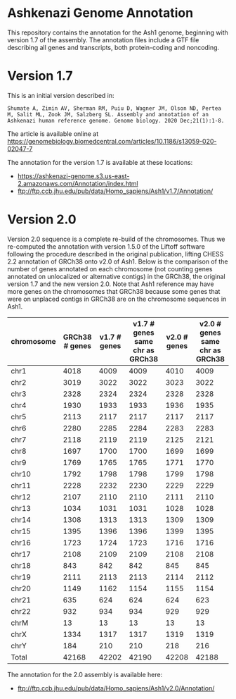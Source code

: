 # Ashkenazi Genome Annotation
This repository contains the annotation for the Ash1 genome, beginning with version 1.7 of the
assembly. The annotation files include a GTF file describing all genes and transcripts, both
protein-coding and noncoding.

# Version 1.7

This is an initial version described in:

`Shumate A, Zimin AV, Sherman RM, Puiu D, Wagner JM, Olson ND, Pertea M, Salit ML, Zook JM, Salzberg SL. Assembly and annotation of an Ashkenazi human reference genome. Genome biology. 2020 Dec;21(1):1-8.`

The article is available online at https://genomebiology.biomedcentral.com/articles/10.1186/s13059-020-02047-7

The annotation for the version 1.7 is available at these locations:

* https://ashkenazi-genome.s3.us-east-2.amazonaws.com/Annotation/index.html
* ftp://ftp.ccb.jhu.edu/pub/data/Homo_sapiens/Ash1/v1.7/Annotation/

# Version 2.0

Version 2.0 sequence is a complete re-build of the chromosomes.  Thus we re-computed the annotation with version 1.5.0 of the Liftoff software following the procedure described in the original publication, lifting CHESS 2.2 annotation of GRCh38 onto v2.0 of Ash1.  Below is the comparison of the number of genes annotated on each chromosome (not counting genes annotated on unlocalized or alternative contigs) in the GRCh38, the original version 1.7 and the new version 2.0.  Note that Ash1 reference may have more genes on the chromosomes that GRCh38 because some genes that were on unplaced contigs in GRCh38 are on the chromosome sequences in Ash1.

|chromosome|GRCh38 # genes|v1.7 # genes|v1.7 # genes same chr as GRCh38|v2.0 # genes|v2.0 # genes same chr as GRCh38|
|----|----|----|----|----|----|
|chr1|4018|4009|4009|4010|4009|
|chr2|3019|3022|3022|3023|3022|
|chr3|2328|2324|2324|2328|2328|
|chr4|1930|1933|1933|1936|1935|
|chr5|2113|2117|2117|2117|2117|
|chr6|2280|2285|2284|2283|2283|
|chr7|2118|2119|2119|2125|2121|
|chr8|1697|1700|1700|1699|1699|
|chr9|1769|1765|1765|1771|1770|
|chr10|1792|1798|1798|1799|1798|
|chr11|2228|2232|2230|2229|2229|
|chr12|2107|2110|2110|2111|2110|
|chr13|1034|1031|1031|1028|1028|
|chr14|1308|1313|1313|1309|1309|
|chr15|1395|1396|1396|1399|1395|
|chr16|1723|1724|1723|1716|1716|
|chr17|2108|2109|2109|2108|2108|
|chr18|843|842|842|845|845|
|chr19|2111|2113|2113|2114|2112|
|chr20|1149|1162|1154|1155|1154|
|chr21|635|624|624|624|623|
|chr22|932|934|934|929|929|
|chrM|13|13|13|13|13|
|chrX|1334|1317|1317|1319|1319|
|chrY|184|210|210|218|216|
|Total|42168|42202|42190|42208|42188| 


The annotation for the 2.0 assembly is available here:

* ftp://ftp.ccb.jhu.edu/pub/data/Homo_sapiens/Ash1/v2.0/Annotation/
